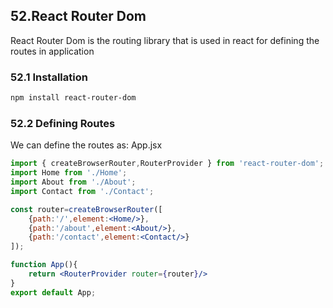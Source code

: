 ## 52.React Router Dom  
React Router Dom is the routing library that is used in react for defining the routes in application


### 52.1 Installation
```bash
npm install react-router-dom
```

### 52.2 Defining Routes
We can define the routes as:
App.jsx
```jsx
import { createBrowserRouter,RouterProvider } from 'react-router-dom';
import Home from './Home';
import About from './About';
import Contact from './Contact';

const router=createBrowserRouter([
    {path:'/',element:<Home/>},
    {path:'/about',element:<About/>},
    {path:'/contact',element:<Contact/>}
]);

function App(){
    return <RouterProvider router={router}/>
}
export default App;
```

###